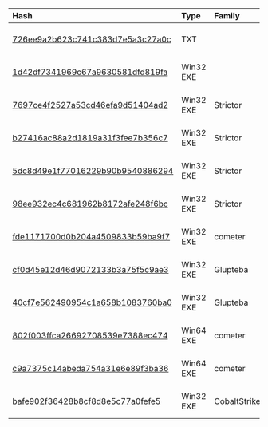 |Hash|Type|Family|First_Seen|Name|
|:--|:--|:--|:--|:--|
|[726ee9a2b623c741c383d7e5a3c27a0c](https://www.virustotal.com/gui/file/726ee9a2b623c741c383d7e5a3c27a0c)|TXT||2021-01-08 08:48:06|a1a6dc2a6c795fc315085d00aa7fdabd1f043b28c68d4f98d4152fe539f026f1.bin|
|[1d42df7341969c67a9630581dfd819fa](https://www.virustotal.com/gui/file/1d42df7341969c67a9630581dfd819fa)|Win32 EXE||2020-02-20 10:42:46|install_flash_play.exe|
|[7697ce4f2527a53cd46efa9d51404ad2](https://www.virustotal.com/gui/file/7697ce4f2527a53cd46efa9d51404ad2)|Win32 EXE|Strictor|2019-10-08 04:53:15|install_flash_play.exe"; filename*=utf-8''install_flash_play.exe|
|[b27416ac88a2d1819a31f3fee7b356c7](https://www.virustotal.com/gui/file/b27416ac88a2d1819a31f3fee7b356c7)|Win32 EXE|Strictor|2019-10-07 12:01:48|install_flash_play.exe|
|[5dc8d49e1f77016229b90b9540886294](https://www.virustotal.com/gui/file/5dc8d49e1f77016229b90b9540886294)|Win32 EXE|Strictor|2019-10-06 09:11:47|install_flash_play.exe|
|[98ee932ec4c681962b8172afe248f6bc](https://www.virustotal.com/gui/file/98ee932ec4c681962b8172afe248f6bc)|Win32 EXE|Strictor|2019-10-05 08:47:57|install_flash_play.exe|
|[fde1171700d0b204a4509833b59ba9f7](https://www.virustotal.com/gui/file/fde1171700d0b204a4509833b59ba9f7)|Win32 EXE|cometer|2019-10-04 12:58:07|py3.exe|
|[cf0d45e12d46d9072133b3a75f5c9ae3](https://www.virustotal.com/gui/file/cf0d45e12d46d9072133b3a75f5c9ae3)|Win32 EXE|Glupteba|2019-10-04 11:02:35|py3.exe|
|[40cf7e562490954c1a658b1083760ba0](https://www.virustotal.com/gui/file/40cf7e562490954c1a658b1083760ba0)|Win32 EXE|Glupteba|2019-10-04 10:59:39|py3.exe|
|[802f003ffca26692708539e7388ec474](https://www.virustotal.com/gui/file/802f003ffca26692708539e7388ec474)|Win64 EXE|cometer|2019-10-04 08:04:13|client.exe|
|[c9a7375c14abeda754a31e6e89f3ba36](https://www.virustotal.com/gui/file/c9a7375c14abeda754a31e6e89f3ba36)|Win64 EXE|cometer|2019-09-25 07:29:14|p.exe|
|[bafe902f36428b8cf8d8e5c77a0fefe5](https://www.virustotal.com/gui/file/bafe902f36428b8cf8d8e5c77a0fefe5)|Win32 EXE|CobaltStrike|2019-09-25 07:18:45|artifact.exe|
